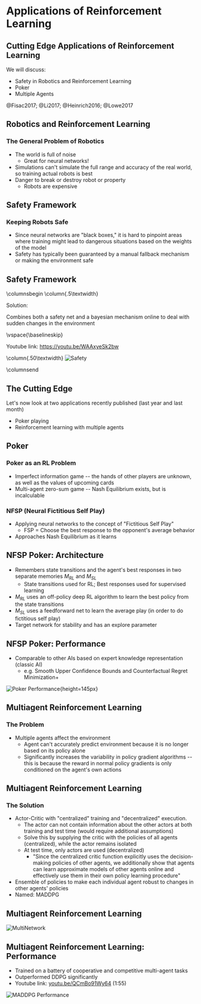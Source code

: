 # Applications of Reinforcement Learning

## Cutting Edge Applications of Reinforcement Learning

We will discuss:

  - Safety in Robotics and Reinforcement Learning
  - Poker
  - Multiple Agents

@Fisac2017; 
@Li2017; 
@Heinrich2016; 
@Lowe2017



## Robotics and Reinforcement Learning

### The General Problem of Robotics

- The world is full of noise
    - Great for neural networks!
- Simulations can't simulate the full range and accuracy of the real world, so training actual robots is best
- Danger to break or destroy robot or property
    - Robots are expensive



## Safety Framework

### Keeping Robots Safe

- Since neural networks are "black boxes," it is hard to pinpoint areas where training might lead to dangerous situations based on the weights of the model
- Safety has typically been guaranteed by a manual fallback mechanism or making the environment safe



## Safety Framework
\columnsbegin
\column{.5\textwidth}

Solution:

Combines both a safety net and a bayesian mechanism online to deal with sudden changes in the environment

\vspace{\baselineskip}

Youtube link: https://youtu.be/WAAxyeSk2bw

\column{.50\textwidth}
![Safety](gfx/safety.jpg "Poker Exploitation")

\columnsend



## The Cutting Edge

Let's now look at two applications recently published (last year and last month)

- Poker playing
- Reinforcement learning with multiple agents



## Poker

### Poker as an RL Problem

- Imperfect information game -- the hands of other players are unknown, as well as the values of upcoming cards
- Multi-agent zero-sum game -- Nash Equilibrium exists, but is incalculable

### NFSP (Neural Fictitious Self Play)

- Applying neural networks to the concept of "Fictitious Self Play"
    - FSP = Choose the best response to the opponent's average behavior
- Approaches Nash Equilibrium as it learns



## NFSP Poker: Architecture

- Remembers state transitions and the agent's best responses in two separate memories $M_{RL}$ and $M_{SL}$
    - State transitions used for RL; Best responses used for supervised learning
- $M_{RL}$ uses an off-policy deep RL algorithm to learn the best policy from the state transitions
- $M_{SL}$ uses a feedforward net to learn the average play (in order to do fictitious self play)
- Target network for stability and has an explore parameter



## NFSP Poker: Performance

- Comparable to other AIs based on expert knowledge representation (classic AI)
    - e.g. Smooth Upper Confidence Bounds and Counterfactual Regret Minimization+


![Poker Performance](gfx/poker_performance.jpg){height=145px}



## Multiagent Reinforcement Learning

### The Problem
  - Multiple agents affect the environment
    - Agent can't accurately predict environment because it is no longer based on its policy alone
    - Significantly increases the variability in policy gradient algorithms -- this is because the reward in normal policy gradients is only conditioned on the agent's own actions



## Multiagent Reinforcement Learning

### The Solution
  - Actor-Critic with "centralized" training and "decentralized" execution.
    - The actor can not contain information about the other actors at both training and test time (would require additional assumptions)
    - Solve this by supplying the critic with the policies of all agents (centralized), while the actor remains isolated
    - At test time, only actors are used (decentralized)
      - "Since the centralized critic function explicitly uses the decision-making policies of other agents, we additionally show that agents can learn approximate models of other agents online and effectively use them in their own policy learning procedure"
  - Ensemble of policies to make each individual agent robust to changes in other agents' policies
  - Named: MADDPG



## Multiagent Reinforcement Learning

![MultiNetwork](gfx/multi_network.jpg "MADDPG Network")



## Multiagent Reinforcement Learning: Performance

- Trained on a battery of cooperative and competitive multi-agent tasks
- Outperformed DDPG significantly
- Youtube link: [youtu.be/QCmBo91Wy64](https://youtu.be/QCmBo91Wy64)
(1:55)

![MADDPG Performance](gfx/multi_perf.jpg)




